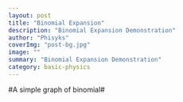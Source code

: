 ```yaml
---
layout: post
title: "Binomial Expansion"
description: "Binomial Expansion Demonstration"
author: "Phisyks"
coverImg: "post-bg.jpg"
image: ""
summary: "Binomial Expansion Demonstration"
category: basic-physics 
---
```


#A simple graph of binomial#

<script type="text/javascript" src="http://www.wolfram.com/cdf-player/plugin/v2.1/cdfplugin.js"></script>
<script type="text/javascript">
var cdf = new cdfplugin();
cdf.setDefaultContent('<a href="http://www.wolfram.com/cdf-player/"><img  src="Binomial graph.png"></a>');
cdf.embed('{{site.url}}/Demos/Binomial graph.cdf', 364, 233);
</script>



